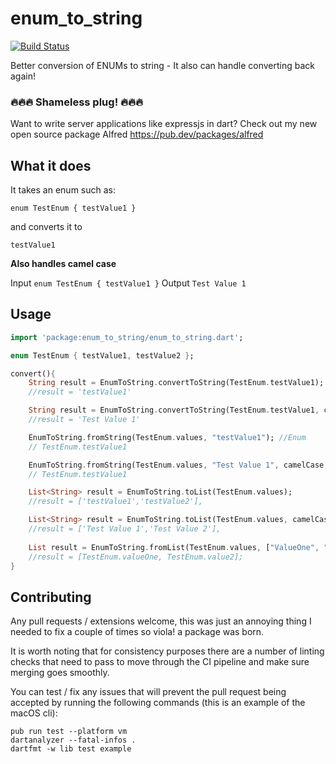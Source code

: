 # enum_to_string

[![Build Status](https://travis-ci.org/rknell/flutterEnumsToString.svg?branch=master)](https://travis-ci.org/rknell/flutterEnumsToString)

Better conversion of ENUMs to string - It also can handle converting back again!

### :fire::fire::fire: Shameless plug! :fire::fire::fire:
Want to write server applications like expressjs in dart? Check out my new open source package Alfred
https://pub.dev/packages/alfred

## What it does

It takes an enum such as:

`enum TestEnum { testValue1 }`

and converts it to

`testValue1`

**Also handles camel case**

Input `enum TestEnum { testValue1 }`
Output `Test Value 1`

## Usage

```dart
import 'package:enum_to_string/enum_to_string.dart';

enum TestEnum { testValue1, testValue2 };

convert(){
    String result = EnumToString.convertToString(TestEnum.testValue1);
    //result = 'testValue1'

    String result = EnumToString.convertToString(TestEnum.testValue1, camelCase: true);
    //result = 'Test Value 1'

    EnumToString.fromString(TestEnum.values, "testValue1"); //Enum
    // TestEnum.testValue1

    EnumToString.fromString(TestEnum.values, "Test Value 1", camelCase: true);
    // TestEnum.testValue1

    List<String> result = EnumToString.toList(TestEnum.values);
    //result = ['testValue1','testValue2'],

    List<String> result = EnumToString.toList(TestEnum.values, camelCase: true);
    //result = ['Test Value 1','Test Value 2'],
    
    List result = EnumToString.fromList(TestEnum.values, ["ValueOne", "Value2"]); //List<Enum>
    //result = [TestEnum.valueOne, TestEnum.value2];
}
```

## Contributing

Any pull requests / extensions welcome, this was just an annoying thing I needed to fix a couple of times so viola! a package was born.

It is worth noting that for consistency purposes there are a number of linting checks that need to pass to move through the CI pipeline and make sure merging goes smoothly.

You can test / fix any issues that will prevent the pull request being accepted by running the following commands (this is an example of the macOS cli):

```
pub run test --platform vm
dartanalyzer --fatal-infos .
dartfmt -w lib test example
```
